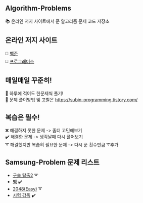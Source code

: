 ## Algorithm-Problems
📚 온라인 저지 사이트에서 푼 알고리즘 문제 코드 저장소

## 온라인 저지 사이트 
◻️ [백준](https://www.acmicpc.net/)\
◻️ [프로그래머스](https://programmers.co.kr/learn/challenges?tab=all_challenges)

## 매일매일 꾸준히!
🥇 하루에 적어도 한문제씩 풀기!\
🔆 문제 풀이방법 및 고찰은 https://subin-programming.tistory.com/ 

## 복습은 필수!
❌ 해결하지 못한 문제 -> 좀더 고민해보기\
✔️ 해결한 문제 -> 생각날때 다시 풀어보기\
➰ 해결했지만 복습히 필요한 문제 -> 다시 푼 횟수만큼 ➰추가

## Samsung-Problem 문제 리스트

  - [구슬 탈출2](https://www.acmicpc.net/problem/13460) ➰
  - [뱀](https://www.acmicpc.net/problem/3190) ✔️
  - [2048(Easy)](https://www.acmicpc.net/problem/12100) ➰
  - [시험 감독](https://www.acmicpc.net/problem/13458) ✔️
